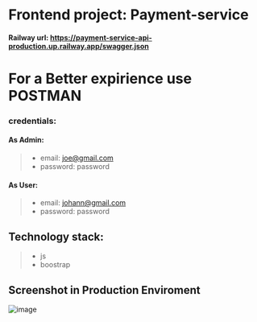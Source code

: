 # Frontend project: Payment-service


#### Railway url: https://payment-service-api-production.up.railway.app/swagger.json

# For a Better expirience use POSTMAN
### credentials:
#### As Admin:
> - email: joe@gmail.com
> - password: password

#### As User:
> - email: johann@gmail.com
> - password: password

## Technology stack:
> - js
> - boostrap

## Screenshot in Production Enviroment
![image](https://user-images.githubusercontent.com/67933223/210034324-b147afea-0639-47ff-9cef-45eead03f7d2.png)
